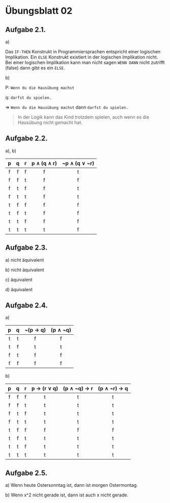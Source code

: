 # Übungsblatt 02

## Aufgabe 2.1.

a) 

Das `IF-THEN` Konstrukt in Programmiersprachen entspricht einer logischen Implikation. Ein `ELSE` Konstrukt existiert in der logischen Implikation nicht.
Bei einer logischen Implikation kann man nicht sagen `WENN DANN` nicht zutrifft (false) dann gibt es ein `ELSE`.

b) 

P: `Wenn du die Hausübung machst` 

q: `darfst du spielen.`

=> `Wenn du die Hausübung machst` dann `darfst du spielen.`

> In der Logik kann das Kind trotzdem spielen, auch wenn es die Hausübung nicht gemacht hat.

## Aufgabe 2.2.

a), b)

| p  	| q  	| r 	| p ∧ (q ∧ r) | ¬p ∧ (q ∨ ¬r) |
|:-----:|:-----:|:-----:|:-----------:|:-------------:|
| f  	| f  	| f     | f           | t 	          |
| f  	| f  	| t     | f           | f 	          |
| f  	| t  	| f 	| f           | t 	          |
| f  	| t  	| t     | f           | t 	          |
| t  	| f  	| f     | f           | f 	          |
| t  	| f  	| t     | f           | f 	          |
| t  	| t  	| f     | f           | f 	          |
| t  	| t  	| t     | t           | f 	          |

## Aufgabe 2.3.

a) nicht äquivalent

b) nicht äquivalent

c) äquivalent

d) äquivalent

## Aufgabe 2.4.

a)

| p  	| q  	| ¬(p → q) | (p ∧ ¬q) 	|
|:-----:|:-----:|:--------:|:-----------:|
| t  	| t  	| f        | f           |
| t  	| f  	| t        | t           |
| f  	| t  	| f 	   | f           |
| f  	| f  	| f        | f           |

b)

| p  	| q  	| r 	| p → (r ∨ q) | (p ∧ ¬q) → r | (p ∧ ¬r) → q |
|:-----:|:-----:|:-----:|:-----------:|:-------------:|:-----------:|
| f  	| f  	| f     | t           | t 	          | t           |
| f  	| f  	| t     | t           | t 	          | t           |
| f  	| t  	| f 	| t           | t 	          | t           |
| f  	| t  	| t     | t           | t 	          | t           |
| t  	| f  	| f     | f           | f 	          | f           |
| t  	| f  	| t     | t           | t 	          | t           |
| t  	| t  	| f     | t           | t 	          | t           |
| t  	| t  	| t     | t           | t 	          | t           |


## Aufgabe 2.5.

a) Wenn heute Ostersonntag ist, dann ist morgen Ostermontag.

b) Wenn x^2 nicht gerade ist, dann ist auch x nicht gerade.